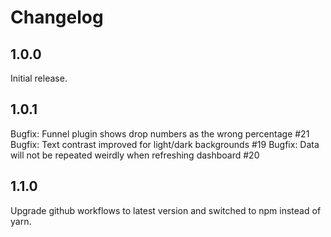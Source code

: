 # Changelog

## 1.0.0

Initial release.

## 1.0.1

Bugfix: Funnel plugin shows drop numbers as the wrong percentage #21
Bugfix: Text contrast improved for light/dark backgrounds #19
Bugfix: Data will not be repeated weirdly when refreshing dashboard #20

## 1.1.0

Upgrade github workflows to latest version and switched to npm instead of yarn.
